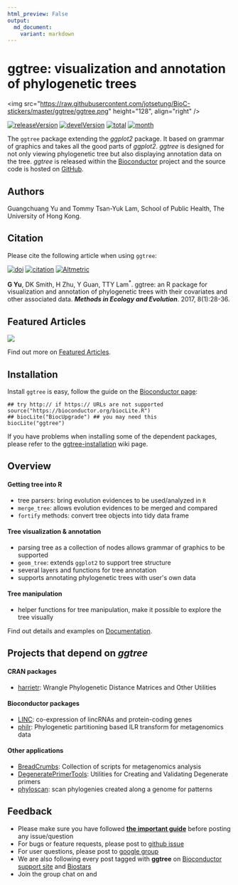 ```yaml
---
html_preview: False
output:
  md_document:
    variant: markdown
---
```


ggtree: visualization and annotation of phylogenetic trees
==========================================================

<!-- AddToAny BEGIN -->
<div class="a2a_kit a2a_kit_size_32 a2a_default_style">

<a class="a2a_dd" href="//www.addtoany.com/share"></a>
<a class="a2a_button_facebook"></a> <a class="a2a_button_twitter"></a>
<a class="a2a_button_google_plus"></a>
<a class="a2a_button_pinterest"></a> <a class="a2a_button_reddit"></a>
<a class="a2a_button_sina_weibo"></a> <a class="a2a_button_wechat"></a>
<a class="a2a_button_douban"></a>

</div>

<script async src="//static.addtoany.com/menu/page.js"></script>
<!-- AddToAny END -->
<img src="https://raw.githubusercontent.com/jotsetung/BioC-stickers/master/ggtree/ggtree.png" height="128", align="right" />

<link rel="stylesheet" href="https://guangchuangyu.github.io/css/font-awesome.min.css">
<link rel="stylesheet" href="https://guangchuangyu.github.io/css/academicons.min.css">

[![releaseVersion](https://img.shields.io/badge/release%20version-1.6.10-blue.svg?style=flat)](https://bioconductor.org/packages/ggtree)
[![develVersion](https://img.shields.io/badge/devel%20version-1.7.9-blue.svg?style=flat)](https://github.com/guangchuangyu/ggtree)
[![total](https://img.shields.io/badge/downloads-12364/total-blue.svg?style=flat)](https://bioconductor.org/packages/stats/bioc/ggtree)
[![month](https://img.shields.io/badge/downloads-932/month-blue.svg?style=flat)](https://bioconductor.org/packages/stats/bioc/ggtree)

The `ggtree` package extending the *ggplot2* package. It based on
grammar of graphics and takes all the good parts of *ggplot2*. *ggtree*
is designed for not only viewing phylogenetic tree but also displaying
annotation data on the tree. *ggtree* is released within the
[Bioconductor](https://bioconductor.org/packages/ggtree/) project and
the source code is hosted on
<a href="https://github.com/GuangchuangYu/ggtree"><i class="fa fa-github fa-lg"></i>
GitHub</a>.

<i class="fa fa-user"></i> Authors
----------------------------------

Guangchuang Yu and Tommy Tsan-Yuk Lam, School of Public Health, The
University of Hong Kong.

<a href="https://twitter.com/guangchuangyu"><i class="fa fa-twitter fa-3x"></i></a>
<a href="https://guangchuangyu.github.io/blog_images/biobabble.jpg"><i class="fa fa-wechat fa-3x"></i></a>
<a href="https://www.ncbi.nlm.nih.gov/pubmed/?term=Guangchuang+Yu[Author+-+Full]"><i class="ai ai-pubmed ai-3x"></i></a>
<a href="https://scholar.google.com.hk/citations?user=DO5oG40AAAAJ&hl=en"><i class="ai ai-google-scholar ai-3x"></i></a>
<a href="https://orcid.org/0000-0002-6485-8781"><i class="ai ai-orcid ai-3x"></i></a>
<a href="https://impactstory.org/u/0000-0002-6485-8781"><i class="ai ai-impactstory ai-3x"></i></a>

<i class="fa fa-book"></i> Citation
-----------------------------------

Please cite the following article when using `ggtree`:

[![doi](https://img.shields.io/badge/doi-10.1111/2041--210X.12628-blue.svg?style=flat)](http://dx.doi.org/10.1111/2041-210X.12628)
[![citation](https://img.shields.io/badge/cited%20by-8-blue.svg?style=flat)](https://scholar.google.com.hk/scholar?oi=bibs&hl=en&cites=7268358477862164627)
[![Altmetric](https://img.shields.io/badge/Altmetric-352-blue.svg?style=flat)](https://www.altmetric.com/details/10533079)

**G Yu**, DK Smith, H Zhu, Y Guan, TTY Lam<sup>\*</sup>. ggtree: an R
package for visualization and annotation of phylogenetic trees with
their covariates and other associated data. ***Methods in Ecology and
Evolution***. 2017, 8(1):28-36.

<i class="fa fa-pencil"></i> Featured Articles
----------------------------------------------

![](https://guangchuangyu.github.io/featured_img/ggtree/2015_peiyu_1-s2.0-S1567134815300721-gr1.jpg)

<i class="fa fa-hand-o-right"></i> Find out more on
<i class="fa fa-pencil"></i> [Featured
Articles](https://guangchuangyu.github.io/ggtree/featuredArticles/).

<i class="fa fa-download"></i> Installation
-------------------------------------------

Install `ggtree` is easy, follow the guide on the [Bioconductor
page](https://bioconductor.org/packages/ggtree/):

``` {.r}
## try http:// if https:// URLs are not supported
source("https://bioconductor.org/biocLite.R")
## biocLite("BiocUpgrade") ## you may need this
biocLite("ggtree")
```

If you have problems when installing some of the dependent packages,
please refer to the
[ggtree-installation](https://github.com/GuangchuangYu/ggtree/wiki/ggtree-installation)
wiki page.

<i class="fa fa-cogs"></i> Overview
-----------------------------------

#### <i class="fa fa-angle-double-right"></i> Getting tree into R

-   tree parsers: bring evolution evidences to be used/analyzed in `R`
-   `merge_tree`: allows evolution evidences to be merged and compared
-   `fortify` methods: convert tree objects into tidy data frame

#### <i class="fa fa-angle-double-right"></i> Tree visualization & annotation

-   parsing tree as a collection of nodes allows grammar of graphics to
    be supported
-   `geom_tree`: extends `ggplot2` to support tree structure
-   several layers and functions for tree annotation
-   supports annotating phylogenetic trees with user's own data

#### <i class="fa fa-angle-double-right"></i> Tree manipulation

-   helper functions for tree manipulation, make it possible to explore
    the tree visually

<i class="fa fa-hand-o-right"></i> Find out details and examples on
<i class="fa fa-book"></i>
[Documentation](https://guangchuangyu.github.io/ggtree/documentation/).

<i class="fa fa-code-fork"></i> Projects that depend on *ggtree*
----------------------------------------------------------------

#### <i class="fa fa-angle-double-right"></i> CRAN packages

-   [harrietr](https://cran.r-project.org/package=harrietr): Wrangle
    Phylogenetic Distance Matrices and Other Utilities

#### <i class="fa fa-angle-double-right"></i> Bioconductor packages

-   [LINC](https://www.bioconductor.org/packages/LINC): co-expression of
    lincRNAs and protein-coding genes
-   [philr](https://www.bioconductor.org/packages/philr): Phylogenetic
    partitioning based ILR transform for metagenomics data

#### <i class="fa fa-angle-double-right"></i> Other applications

-   [BreadCrumbs](https://bitbucket.org/biobakery/breadcrumbs):
    Collection of scripts for metagenomics analysis
-   [DegeneratePrimerTools](https://github.com/esnapd/DegeneratePrimerTools):
    Utilities for Creating and Validating Degenerate primers
-   [phyloscan](https://github.com/olli0601/phyloscan): scan phylogenies
    created along a genome for patterns

<i class="fa fa-comments"></i> Feedback
---------------------------------------

<ul class="fa-ul">
    <li><i class="fa-li fa fa-hand-o-right"></i> Please make sure you have followed <a href="https://guangchuangyu.github.io/2016/07/how-to-bug-author/"><strong>the important guide</strong></a> before posting any issue/question</li>
    <li><i class="fa-li fa fa-bug"></i> For bugs or feature requests, please post to <i class="fa fa-github-alt"></i> <a href="https://github.com/GuangchuangYu/ggtree/issues">github issue</a></li>
    <li><i class="fa-li fa fa-question"></i>  For user questions, please post to <i class="fa fa-google"></i> <a href="https://groups.google.com/forum/#!forum/bioc-ggtree">google group</a></li>
    <li><i class="fa-li fa fa-support"></i> We are also following every post tagged with <strong>ggtree</strong> on <a href="https://support.bioconductor.org">Bioconductor support site</a> and <a href="https://www.biostars.org">Biostars</a></li>
    <li><i class="fa-li fa fa-commenting"></i> Join the group chat on <a href="https://twitter.com/hashtag/ggtree"><i class="fa fa-twitter fa-lg"></i></a> and <a href="http://huati.weibo.com/k/ggtree"><i class="fa fa-weibo fa-lg"></i></a></li>

</ul>
